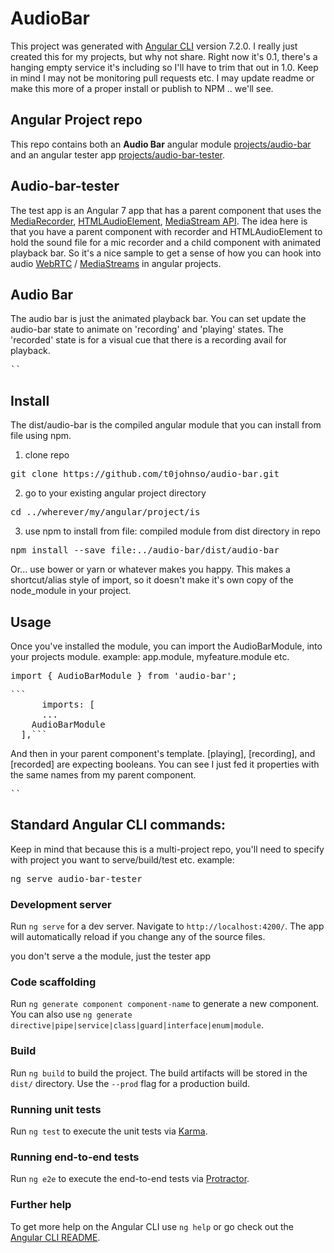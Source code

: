 # AudioBar

This project was generated with [Angular CLI](https://github.com/angular/angular-cli) version 7.2.0.
I really just created this for my projects, but why not share. Right now it's 0.1, there's a hanging empty service it's including so I'll have to trim that out in 1.0. Keep in mind I may not be monitoring pull requests etc.
I may update readme or make this more of a proper install or publish to NPM .. we'll see.

## Angular Project repo
This repo contains both an <b>Audio Bar</b> angular module [projects/audio-bar](https://github.com/t0johnso/audio-bar/tree/master/projects/audio-bar) and an angular tester app [projects/audio-bar-tester](https://github.com/t0johnso/audio-bar/tree/master/projects/audio-bar-tester).   

## Audio-bar-tester
The test app is an Angular 7 app that has a parent component that uses the [MediaRecorder](https://developer.mozilla.org/en-US/docs/Web/API/MediaRecorder), [HTMLAudioElement](https://developer.mozilla.org/en-US/docs/Web/API/HTMLAudioElement), [MediaStream API](https://developer.mozilla.org/en-US/docs/Web/API/Media_Streams_API). The idea here is that you have a parent component with recorder and HTMLAudioElement to hold the sound file for a mic recorder and a child component with animated playback bar.
So it's a nice sample to get a sense of how you can hook into audio [WebRTC](https://developer.mozilla.org/en-US/docs/Web/API/WebRTC_API) / [MediaStreams](https://developer.mozilla.org/en-US/docs/Web/API/MediaStream) in angular projects.

## Audio Bar
The audio bar is just the animated playback bar. You can set update the audio-bar state to animate on 'recording' and 'playing' states. The 'recorded' state is for a visual cue that there is a recording avail for playback.

<pre>`<aud-audio-bar [playing]="playing" [recording]="recording" [recorded]="recorded"></aud-audio-bar>`</pre>

## Install
The dist/audio-bar is the compiled angular module that you can install from file using npm.
1. clone repo
<pre>git clone https://github.com/t0johnso/audio-bar.git</pre>

2. go to your existing angular project directory
<pre>cd ../wherever/my/angular/project/is</pre>

3. use npm to install from file: compiled module from dist directory in repo
<pre>npm install --save file:../audio-bar/dist/audio-bar</pre>
Or... use bower or yarn or whatever makes you happy.
This makes a shortcut/alias style of import, so it doesn't make it's own copy of the node_module in your project.

## Usage
Once you've installed the module, you can import the AudioBarModule, into your projects module.
example: app.module, myfeature.module etc.
<pre>import { AudioBarModule } from 'audio-bar';</pre>
<pre>```
      imports: [
      ...
    AudioBarModule
  ],```
</pre>

And then in your parent component's template. [playing], [recording], and [recorded] are expecting booleans. You can see I just fed it properties with the same names from my parent component.
<pre>`<aud-audio-bar [playing]="playing" [recording]="recording" [recorded]="recorded"></aud-audio-bar>`</pre>

## Standard Angular CLI commands:
Keep in mind that because this is a multi-project repo, you'll need to specify with project you want to serve/build/test etc.
example:
<pre>ng serve audio-bar-tester</pre>
### Development server

Run `ng serve` for a dev server. Navigate to `http://localhost:4200/`. The app will automatically reload if you change any of the source files.

you don't serve a the module, just the tester app

### Code scaffolding

Run `ng generate component component-name` to generate a new component. You can also use `ng generate directive|pipe|service|class|guard|interface|enum|module`.

### Build

Run `ng build` to build the project. The build artifacts will be stored in the `dist/` directory. Use the `--prod` flag for a production build.

### Running unit tests

Run `ng test` to execute the unit tests via [Karma](https://karma-runner.github.io).

### Running end-to-end tests

Run `ng e2e` to execute the end-to-end tests via [Protractor](http://www.protractortest.org/).

### Further help

To get more help on the Angular CLI use `ng help` or go check out the [Angular CLI README](https://github.com/angular/angular-cli/blob/master/README.md).
